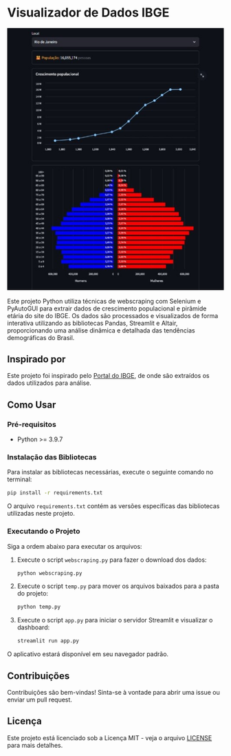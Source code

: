 # Visualizador de Dados IBGE

<div align="center">
  <img src="images/dashboard.jpg" alt="Visualização do Dashboard" width="600">
</div>

Este projeto Python utiliza técnicas de webscraping com Selenium e PyAutoGUI para extrair dados de crescimento populacional e pirâmide etária do site do IBGE. Os dados são processados e visualizados de forma interativa utilizando as bibliotecas Pandas, Streamlit e Altair, proporcionando uma análise dinâmica e detalhada das tendências demográficas do Brasil.

## Inspirado por

Este projeto foi inspirado pelo [Portal do IBGE](https://censo2022.ibge.gov.br/panorama/?utm_source=ibge&utm_medium=home&utm_campaign=portal), de onde são extraídos os dados utilizados para análise.

## Como Usar

### Pré-requisitos

- Python >= 3.9.7

### Instalação das Bibliotecas

Para instalar as bibliotecas necessárias, execute o seguinte comando no terminal:

```bash
pip install -r requirements.txt
```

O arquivo `requirements.txt` contém as versões específicas das bibliotecas utilizadas neste projeto.

### Executando o Projeto

Siga a ordem abaixo para executar os arquivos:

1. Execute o script `webscraping.py` para fazer o download dos dados:
   ```bash
   python webscraping.py
   ```
2. Execute o script `temp.py` para mover os arquivos baixados para a pasta do projeto:
   ```bash
   python temp.py
   ```
3. Execute o script `app.py` para iniciar o servidor Streamlit e visualizar o dashboard:
   ```bash
   streamlit run app.py
   ```

O aplicativo estará disponível em seu navegador padrão.

## Contribuições

Contribuições são bem-vindas! Sinta-se à vontade para abrir uma issue ou enviar um pull request.

## Licença

Este projeto está licenciado sob a Licença MIT - veja o arquivo [LICENSE](LICENSE) para mais detalhes.
